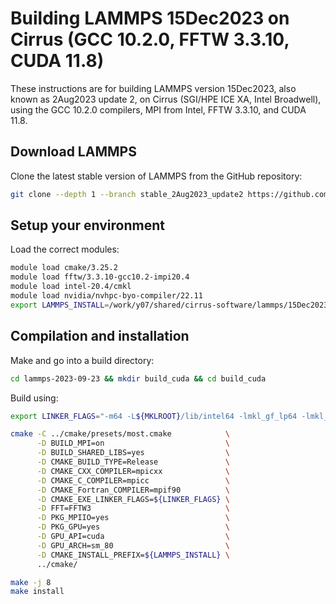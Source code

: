 Building LAMMPS 15Dec2023 on Cirrus (GCC 10.2.0, FFTW 3.3.10, CUDA 11.8)
========================================================================

These instructions are for building LAMMPS version 15Dec2023, also known as 2Aug2023 update 2,
on Cirrus (SGI/HPE ICE XA, Intel Broadwell),
using the GCC 10.2.0 compilers, MPI from Intel, FFTW 3.3.10, and CUDA 11.8.

Download LAMMPS
---------------

Clone the latest stable version of LAMMPS from the GitHub repository:

```bash
git clone --depth 1 --branch stable_2Aug2023_update2 https://github.com/lammps/lammps.git lammps-2023-12-15
```

Setup your environment
----------------------

Load the correct modules:

```bash
module load cmake/3.25.2
module load fftw/3.3.10-gcc10.2-impi20.4
module load intel-20.4/cmkl
module load nvidia/nvhpc-byo-compiler/22.11
export LAMMPS_INSTALL=/work/y07/shared/cirrus-software/lammps/15Dec2023_gcc10.2_impi20.4_cuda11.8
```

Compilation and installation
----------------------------

Make and go into a build directory:

```bash
cd lammps-2023-09-23 && mkdir build_cuda && cd build_cuda
```

Build using:

```bash
export LINKER_FLAGS="-m64 -L${MKLROOT}/lib/intel64 -lmkl_gf_lp64 -lmkl_gnu_thread -lmkl_core -lgomp -lpthread -lm -ldl "

cmake -C ../cmake/presets/most.cmake            \
      -D BUILD_MPI=on                           \
      -D BUILD_SHARED_LIBS=yes                  \
      -D CMAKE_BUILD_TYPE=Release               \
      -D CMAKE_CXX_COMPILER=mpicxx              \
      -D CMAKE_C_COMPILER=mpicc                 \
      -D CMAKE_Fortran_COMPILER=mpif90          \
      -D CMAKE_EXE_LINKER_FLAGS=${LINKER_FLAGS} \
      -D FFT=FFTW3                              \
      -D PKG_MPIIO=yes                          \
      -D PKG_GPU=yes                            \
      -D GPU_API=cuda                           \
      -D GPU_ARCH=sm_80                         \
      -D CMAKE_INSTALL_PREFIX=${LAMMPS_INSTALL} \
      ../cmake/

make -j 8
make install
```
